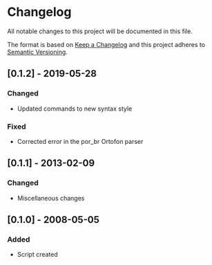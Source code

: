 # Changelog
All notable changes to this project will be documented in this file.

The format is based on [Keep a Changelog](http://keepachangelog.com/en/1.0.0/)
and this project adheres to [Semantic Versioning](http://semver.org/spec/v2.0.0.html).

## [0.1.2] - 2019-05-28
### Changed
- Updated commands to new syntax style

### Fixed
- Corrected error in the por_br Ortofon parser

## [0.1.1] - 2013-02-09
### Changed
- Miscellaneous changes

## [0.1.0] - 2008-05-05
### Added
- Script created
